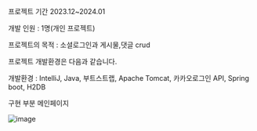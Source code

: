 

프로젝트 기간 2023.12~2024.01

개발 인원 : 1명(개인 프로젝트)

프로젝트의 목적 : 소셜로그인과 게시물,댓글 crud

프로젝트 개발환경은 다음과 같습니다.

개발환경 : IntelliJ, Java, 부트스트랩, Apache Tomcat, 카카오로그인 API, Spring boot, H2DB

구현 부분 메인페이지

![image](https://github.com/1234Juser/personal-project1/assets/93902468/7a4d2c3e-e55b-4221-acaf-998137021c21)

